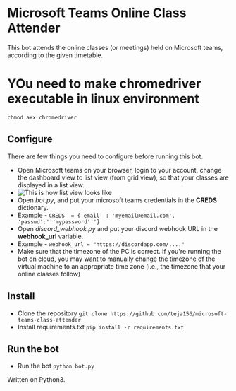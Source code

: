 # Microsoft Teams Online Class Attender

This bot attends the online classes (or meetings) held on Microsoft teams, according to the given timetable.

# YOu need to make chromedriver executable in linux environment
```chmod a+x chromedriver```

## Configure

There are few things you need to configure before running this bot.

 - Open Microsoft teams on your browser, login to your account, change the dashboard view to list view (from grid view), so that your classes are displayed in a list view. 
 - ![This is how list view looks like](https://i.imgur.com/SSDo8c6.png)
 - Open *bot.py*, and put your microsoft teams credentials in the **CREDS** dictionary. 
 - Example - `CREDS  = {'email' : 'myemail@email.com', 'passwd':'''mypassword'''}`
 - Open *discord_webhook.py* and put your discord webhook URL in the **webhook_url** variable. 
 - Example - `webhook_url = "https://discordapp.com/...."`
 - Make sure that the timezone of the PC is correct. If you're running the bot on cloud, you may want to manually change the timezone of the virtual machine to an appropriate time zone (i.e., the timezone that your online classes follow)

## Install

 - Clone the repository `git clone https://github.com/teja156/microsoft-teams-class-attender`
 - Install requirements.txt `pip install -r requirements.txt`
 

## Run the bot

 - Run the bot `python bot.py`

Written on Python3.
